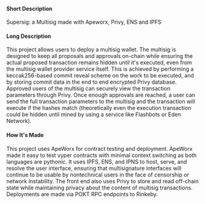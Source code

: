 #### Short Description
Supersig: a Multisig made with Apeworx, Privy, ENS and IPFS

#### Long Description
This project allows users to deploy a multisig wallet. The multisig is designed to keep all proposals and approvals on-chain while ensuring the actual proposed transaction remains hidden until it's executed, even from the multisig wallet provider service itself.  This is achieved by performing a keccak256-based commit reveal scheme on the work to be executed, and by storing commit data in the end to end encrypted Privy database. Approved users of the multisig can securely view the transaction parameters through Privy. Once enough approvals are reached, a user can send the full transaction parameters to the multisig and the transaction will execute if the hashes match (theoretically even the execution transaction could be hidden until mined by using a service like Flashbots or Eden Network).

#### How It's Made
This project uses ApeWorx for contract testing and deployment. ApeWorx made it easy to test vyper contracts with minimal context switching as both languages are pythonic. It uses IPFS, ENS, and IPNS to host, serve, and resolve the user interface, ensuring that multisignature interfaces will continue to be usable by nontechnical users in the face of censorship or network instability. The front end also uses Privy to store and read off-chain state while maintaining privacy about the content of multisig transactions. Deployments are made via POKT RPC endpoints to Rinkeby.